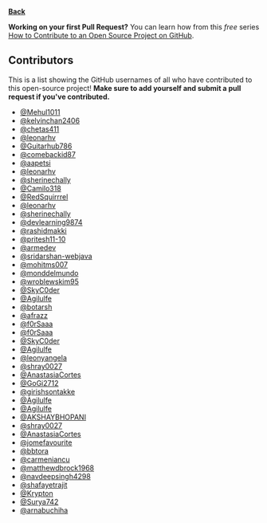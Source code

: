 **[Back](/README.md/)**

**Working on your first Pull Request?** You can learn how from this _free_
series
[How to Contribute to an Open Source Project on GitHub](https://egghead.io/series/how-to-contribute-to-an-open-source-project-on-github).

## Contributors

This is a list showing the GitHub usernames of all who have contributed to this
open-source project! **Make sure to add yourself and submit a pull request if
you've contributed.**

- [@Mehul1011](https://github.com/mehul1011)
- [@kelvinchan2406](https://github.com/kelvinchan2406)
- [@chetas411](https://github.com/chetas411)
- [@leonarhv](https://github.com/leonarhv)
- [@Guitarhub786](https://github.com/guitarhub786)
- [@comebackid87](https://github.com/comebackid87)
- [@aapetsi](https://github.com/aapetsi)
- [@leonarhv](https://github.com/leonarhv)
- [@sherinechally](https://github.com/sherinechally)
- [@Camilo318](https://github.com/Camilo318)
- [@RedSquirrrel](https://github.com/RedSquirrrel)
- [@leonarhv](https://github.com/leonarhv)
- [@sherinechally](https://github.com/sherinechally)
- [@devlearning9874](https://github.com/devlearning9874)
- [@rashidmakki](https://github.com/rashidmakki)
- [@pritesh11-10](https://github.com/pritesh11-10)
- [@armedev](https://github.com/armedev)
- [@sridarshan-webjava](https://github.com/sridarshan-webjava)
- [@mohitms007](https://github.com/mohitms007)
- [@monddelmundo](https://github.com/monddelmundo)
- [@wroblewskim95](https://github.com/wroblewskim95)
- [@SkyC0der](https://github.com/SkyC0der)
- [@Agilulfe](https://github.com/Agilulfe)
- [@botarsh](https://github.com/botarsh)
- [@afrazz](https://github.com/afrazz)
- [@f0rSaaa](https://github.com/f0rSaaa)
- [@f0rSaaa](https://github.com/f0rSaaa)
- [@SkyC0der](https://github.com/SkyC0der)
- [@Agilulfe](https://github.com/Agilulfe)
- [@leonyangela](https://github.com/leonyangela)
- [@shray0027](https://githun.com/shray0027)
- [@AnastasiaCortes](https://github.com/AnastasiaCortes)
- [@GoGi2712](https://github.com/GoGi2712)
- [@girishsontakke](https://github.com/girishsontakke)
- [@Agilulfe](https://github.com/Agilulfe)
- [@Agilulfe](https://github.com/Agilulfe)
- [@AKSHAYBHOPANI](https://github.com/akshaybhopani)
- [@shray0027](https://githun.com/shray0027)
- [@AnastasiaCortes](https://github.com/AnastasiaCortes)
- [@jomefavourite](https://github.com/jomefavourite)
- [@bbtora](https://github.com/bbtora)
- [@carmeniancu](https://github.com/CarmenIancu)
- [@matthewdbrock1968](https://github.com/matthewdbrock1968)
- [@navdeepsingh4298](https://github.com/navdeepsingh4298)
- [@shafayetrajit](https://github.com/ShafayetRajit)
- [@Krypton](https://github.com/KryptonBD)
- [@Surya742](https://github.com/Surya742)
- [@arnabuchiha](https://github.com/arnabuchiha)
